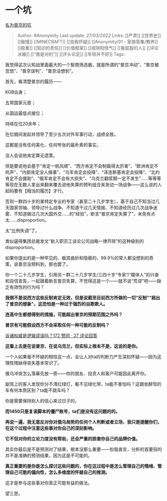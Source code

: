 # 一个坑
[名为普京的坑](https://zhuanlan.zhihu.com/p/488131039)

> Author: #Anonymity 
Last update: *27/03/2022* 
Links: [[严肃]] [[世界史]] [[傲慢]] [[MINECRAFT]] [[自我怀疑]] [[Anonymity/01 - 家族答集/教养]] [[稳重]] [[知识的责任]] [[价值框架]] [[戒阴阳怪气]] [[看屁股的人]] [[评论冰箱]] [[“我是对的”]] [[评头论足]] [[年轻并不好]]
Tags: 
  

我觉得这次认知战里面最大的一个智商筛选器，就是所谓的“普京冲动”、“普京被忽悠”、“普京误判”、“普京没想到”。

首先，看清楚普京的履历——

KGB出身；

五常国家元首；

从国运最低点接位；

持续在位20余年；

在位期间发起并领导了至少五次对外军事行动，战绩全胜。

这都是没有任何美化、任何夸张的最朴素的事实。

没人会说他肯定算无遗策。

但是要说他会基于“肯定一帆风顺”、“西方肯定不会制裁得太厉害”、“欧洲肯定不吭声”、“内部肯定没人搞事”、“乌军肯定会投降”、“泽连斯基肯定会投降”、“北约肯定不会援助”、“俄军肯定不会有大损失”、“乌克兰翻浆期一定不发生”……等等等等现在无数人拿出来翻来覆去说他失算的预判组合来发动一场战争——这么说的人起码要有【相当的履历】才行。

否则一群四十岁的某特定专业的专家（甚至二十几岁学生），基于自己不知当过几天国家领袖、领导过什么战争、不知道干过几天情报、不知道经历过几次战争迷雾、不知道做过几次大国外交……的“经验”，断言“普京肯定失算了”，未免有点太……disproportion。

太“比例失调”了。

类似逼得集团总裁发文“新入职员工谈论公司战略一律开除”的这种级别的disproportion。

如果你提出的是一种罕见的、极其曲折和隐蔽的，99.9%的常人都没想到的奇策，说普京没预料到，那也罢了。

你一个二十几岁学生，引用另一群二十几岁学生/三四十岁“专家”/“媒体人”的兴奋和自信宣告，一起跟着断言普京失算，不觉得这是一个——就不说“荒谬”吧——缺乏有效性的行为吗？

**我倒不是说西方这些反制肯定无效，但是说截至目前西方所做的一切“反制”“超出了普京的想象”，这恐怕是一种过于强烈的自欺欺人。**

**连高中生都想得到的措施，可能超出普京的预期范围之外吗？**

**普京有可能假设西方不会采取任何一种可能的反制吗？**

[诉诸权威是逻辑谬误吗？172 赞同 · 27 评论回答](https://www.zhihu.com/question/64959012/answer/2409606638)

  

**这看上去是在说普京、在说乌克兰，但实际上根本不是，这说的是你。**

一个人如果毫不怀疑的相信这一点，会让人对ta的判断力产生深刻怀疑——因为这理性残缺得丧失基本常识了。

俄乌冲突怎么落幕先放一旁——你的朋友、投资人和客户可能因此离开你。

副驾上的客人发现你分不清红绿灯，看不见绿化带，ta能不害怕吗？这跟坐醉驾的车有何本质区别？ta能不跳车吗？

  

你是需要保持别人的信心来过日子的。

**而1450只是复读脚本的僵尸账号，ta们是没有这问题的的。**

  

**再说一遍，我无意反对你对俄乌局势的任何个人判断或者立场，我只是提醒你们，在这个过程中注意这些事对你自己的深刻影响。**

**它不但对你的立论力度没有帮助，还会严重的损害你自己的品牌价值。**

  

其实你最后是不是预测对了结果，根本没那么重要——恕我直言，分析的首要目的并不是准确的预测结果，因为这是不可能的。

**真正重要的是你是怎么探讨这些问题的，你在这过程中是怎么管理自己的情绪、管理自己可能的偏向性，怎么多维度的怀疑自己的推测。**

这才是参与这些事对你真正可能有益的做法。

望三思。